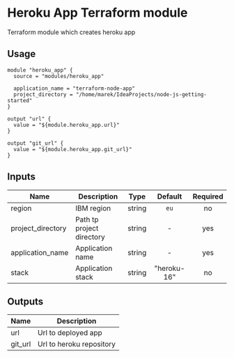 # Heroku App Terraform module

Terraform module which creates heroku app

## Usage

```hcl
module "heroku_app" {
  source = "modules/heroku_app"

  application_name = "terraform-node-app"
  project_directory = "/home/marek/IdeaProjects/node-js-getting-started"
}

output "url" {
  value = "${module.heroku_app.url}"
}

output "git_url" {
  value = "${module.heroku_app.git_url}"
}
```

## Inputs

| Name | Description | Type | Default | Required |
|------|-------------|:----:|:-----:|:-----:|
| region | IBM region | string | `eu` | no |
| project_directory | Path tp project directory | string | - | yes |
| application_name | Application name | string | - | yes |
| stack | Application stack | string | "heroku-16" | no |


## Outputs

| Name | Description |
|------|-------------|
| url | Url to deployed app |
| git_url | Url to heroku repository |